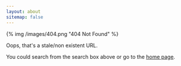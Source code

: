 ```yaml
---
layout: about
sitemap: false
---
```


{% img /images/404.png "404 Not Found" %}

Oops, that's a stale/non existent URL. 

You could search from the search box above or go to the [home page](/).
